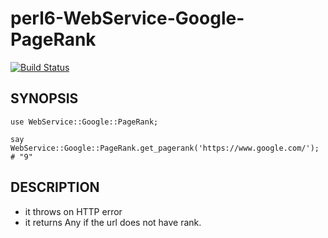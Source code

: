 # perl6-WebService-Google-PageRank

[![Build Status](https://travis-ci.org/fayland/perl6-WebService-Google-PageRank.svg?branch=master)](https://travis-ci.org/fayland/perl6-WebService-Google-PageRank)

## SYNOPSIS

```
use WebService::Google::PageRank;

say WebService::Google::PageRank.get_pagerank('https://www.google.com/'); # "9"
```

## DESCRIPTION

 * it throws on HTTP error
 * it returns Any if the url does not have rank.